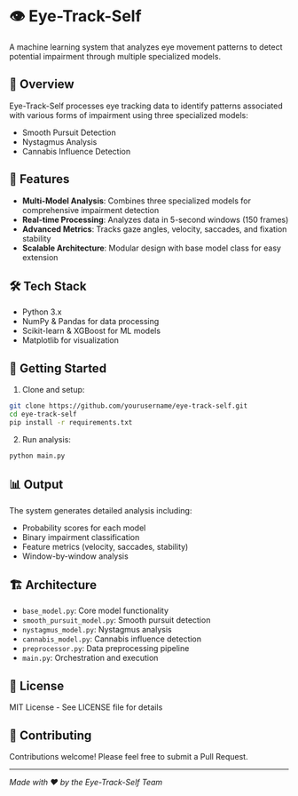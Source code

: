 # 👁️ Eye-Track-Self

A machine learning system that analyzes eye movement patterns to detect potential impairment through multiple specialized models.

## 🎯 Overview

Eye-Track-Self processes eye tracking data to identify patterns associated with various forms of impairment using three specialized models:

- Smooth Pursuit Detection
- Nystagmus Analysis
- Cannabis Influence Detection

## 🚀 Features

- **Multi-Model Analysis**: Combines three specialized models for comprehensive impairment detection
- **Real-time Processing**: Analyzes data in 5-second windows (150 frames)
- **Advanced Metrics**: Tracks gaze angles, velocity, saccades, and fixation stability
- **Scalable Architecture**: Modular design with base model class for easy extension

## 🛠️ Tech Stack

- Python 3.x
- NumPy & Pandas for data processing
- Scikit-learn & XGBoost for ML models
- Matplotlib for visualization

## 🚦 Getting Started

1. Clone and setup:

```bash
git clone https://github.com/yourusername/eye-track-self.git
cd eye-track-self
pip install -r requirements.txt
```

2. Run analysis:

```bash
python main.py
```

## 📊 Output

The system generates detailed analysis including:

- Probability scores for each model
- Binary impairment classification
- Feature metrics (velocity, saccades, stability)
- Window-by-window analysis

## 🏗️ Architecture

- `base_model.py`: Core model functionality
- `smooth_pursuit_model.py`: Smooth pursuit detection
- `nystagmus_model.py`: Nystagmus analysis
- `cannabis_model.py`: Cannabis influence detection
- `preprocessor.py`: Data preprocessing pipeline
- `main.py`: Orchestration and execution

## 📝 License

MIT License - See LICENSE file for details

## 🤝 Contributing

Contributions welcome! Please feel free to submit a Pull Request.

---

_Made with ❤️ by the Eye-Track-Self Team_
